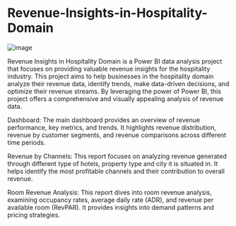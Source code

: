 # Revenue-Insights-in-Hospitality-Domain
![image](https://github.com/Shankyy1199/Revenue-Insights-in-Hospitality-Domain/assets/128234439/4f370487-4d14-4ced-a5ce-59d7bb3d25e4)

Revenue Insights in Hospitality Domain is a Power BI data analysis project that focuses on providing valuable revenue insights for the hospitality industry. This project aims to help businesses in the hospitality domain analyze their revenue data, identify trends, make data-driven decisions, and optimize their revenue streams. By leveraging the power of Power BI, this project offers a comprehensive and visually appealing analysis of revenue data.

Dashboard: The main dashboard provides an overview of revenue performance, key metrics, and trends. It highlights revenue distribution, revenue by customer segments, and revenue comparisons across different time periods.

Revenue by Channels: This report focuses on analyzing revenue generated through different type of hotels, property type and city it is situated in. It helps identify the most profitable channels and their contribution to overall revenue.

Room Revenue Analysis: This report dives into room revenue analysis, examining occupancy rates, average daily rate (ADR), and revenue per available room (RevPAR). It provides insights into demand patterns and pricing strategies.
